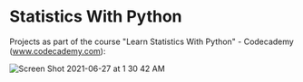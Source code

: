 # Statistics With Python

Projects as part of the course "Learn Statistics With Python" - Codecademy (www.codecademy.com):

![Screen Shot 2021-06-27 at 1 30 42 AM](https://user-images.githubusercontent.com/80420919/123532870-5feba400-d6e7-11eb-909a-4efba69fc029.png)
